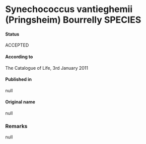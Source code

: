 # Synechococcus vantieghemii (Pringsheim) Bourrelly SPECIES

#### Status
ACCEPTED

#### According to
The Catalogue of Life, 3rd January 2011

#### Published in
null

#### Original name
null

### Remarks
null